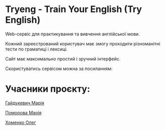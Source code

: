 # Tryeng - Train Your English (Try English)

Web-сервіс для практикування та вивчення англійської мови. 

Кожний зареєстрований користувач має змогу проходити різноманітні тести по граматиці і лексиці. 

Сайт має максимально простий і зручний інтерфейс. 

Скористуватись сервісом можна за посиланням: 

# Учасники проєкту:

[Гайдукевич Марія](https://github.com/matyyaa)

[Поморова Марія](https://github.com/masha-pmrv)

[Хоменко Олег](https://github.com/Oleh-Khomenko)

